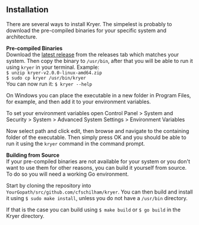 ## Installation
There are several ways to install Kryer. The simpelest is probably to download the pre-compiled binaries for your specific system and architecture.

**Pre-compiled Binaries**  
Download the [latest release](https://github.com/cfschilham/kryer/releases/latest) from the releases tab which matches your system. Then copy the binary to `/usr/bin`, after that you will be able to run it using `kryer` in your terminal. Example:  
`$ unzip kryer-v2.0.0-linux-amd64.zip`  
`$ sudo cp kryer /usr/bin/kryer`  
You can now run it: `$ kryer --help`

On Windows you can place the executable in a new folder in Program Files, for example, and then add it to your environment variables. 

To set your environment variables open Control Panel > System and Security > System > Advanced System Settings > Environment Variables

Now select path and click edit, then browse and navigate to the containing folder of the executable. Then simply press OK and you should be able to run it using the `kryer` command in the command prompt.
 
**Building from Source**  
If your pre-compiled binaries are not available for your system or you don't want to use them for other reasons, you can build it yourself from source. To do so you will need a working Go environment. 

Start by cloning the repository into `YourGopath/src/github.com/cfschilham/kryer`. You can then build and install it using `$ sudo make install`, unless you do not have a `/usr/bin` directory.

If that is the case you can build using `$ make build` or `$ go build` in the Kryer directory.
